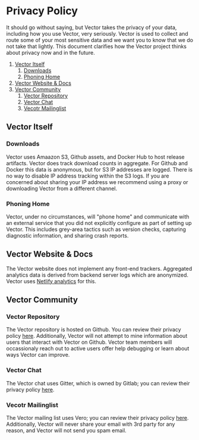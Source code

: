# Privacy Policy

It should go without saying, but Vector takes the privacy of your data,
including how you use Vector, very seriously. Vector is used to collect and
route some of your most sensitive data and we want you to know that we do not
take that lightly. This document clarifies how the Vector project thinks about
privacy now and in the future.

<!-- MarkdownTOC autolink="true" style="ordered" indent="   " -->

1. [Vector Itself](#vector-itself)
   1. [Downloads](#downloads)
   1. [Phoning Home](#phoning-home)
1. [Vector Website & Docs](#vector-website--docs)
1. [Vector Community](#vector-community)
   1. [Vector Repository](#vector-repository)
   1. [Vector Chat](#vector-chat)
   1. [Vecotr Mailinglist](#vecotr-mailinglist)

<!-- /MarkdownTOC -->

## Vector Itself

### Downloads

Vector uses Amaazon S3, Github assets, and Docker Hub to host release artifacts.
Vector does track download counts in aggregate. For Github and Docker this data
is anonymous, but for S3 IP addresses are logged. There is no way to disable IP
address tracking within the S3 logs. If you are concerned about sharing your IP
address we recommend using a proxy or downloading Vector from a different
channel.

### Phoning Home

Vector, under no circumstances, will "phone home" and communicate with an
external service that you did not explicitly configure as part of setting up
Vector. This includes grey-area tactics such as version checks, capturing
diagnostic information, and sharing crash reports.

## Vector Website & Docs

The Vector website does not implement any front-end trackers. Aggregated
analytics data is derived from backend server logs which are anonymized.
Vector uses [Netlify analytics][netlify_analytics] for this.

## Vector Community

### Vector Repository

The Vector repository is hosted on Github. You can review their privacy policy
[here][github_pp]. Additionally, Vector will not attempt to mine information
about users that interact with Vector on Github. Vector team members will
occassionaly reach out to active users offer help debugging or learn about
ways Vector can improve.

### Vector Chat

The Vector chat uses Gitter, which is owned by Gitlab; you can review their
privacy policy [here][gitter_pp].

### Vecotr Mailinglist

The Vector mailing list uses Vero; you can review their privacy policy
[here][vero_pp]. Additionally, Vector will never share your email with 3rd party
for any reason, and Vector will not send you spam email.

[github_pp]: https://help.github.com/en/github/site-policy/github-privacy-statement
[gitter_pp]: https://about.gitlab.com/privacy/
[netlify_analytics]: https://www.netlify.com/products/analytics/
[vero_pp]: https://www.getvero.com/privacy/